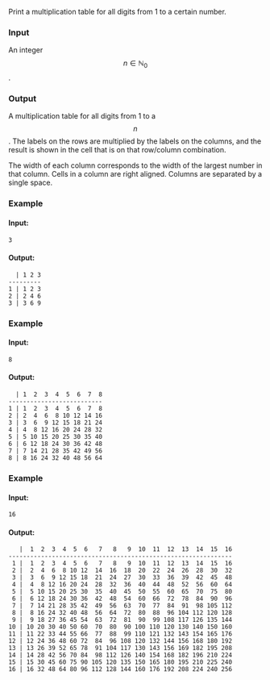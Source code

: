 Print a multiplication table for all digits from 1 to a certain number.  

### Input

An integer $$n \in \mathbb{N}_0$$.

### Output

A multiplication table for all digits from 1 to a $$n$$. The labels on the rows are multiplied by the labels on the columns, and the result is shown in the cell that is on that row/column combination. 

The width of each column corresponds to the width of the largest number in that column. Cells in a column are right aligned. Columns are separated by a single space.

### Example

#### Input:

```
3
```

#### Output:

```
  | 1 2 3
---------
1 | 1 2 3
2 | 2 4 6
3 | 3 6 9
```

### Example

#### Input:

```
8
```

#### Output:

```
  | 1  2  3  4  5  6  7  8
--------------------------
1 | 1  2  3  4  5  6  7  8
2 | 2  4  6  8 10 12 14 16
3 | 3  6  9 12 15 18 21 24
4 | 4  8 12 16 20 24 28 32
5 | 5 10 15 20 25 30 35 40
6 | 6 12 18 24 30 36 42 48
7 | 7 14 21 28 35 42 49 56
8 | 8 16 24 32 40 48 56 64
```

### Example

#### Input:

```
16
```

#### Output:

```
   |  1  2  3  4  5  6   7   8   9  10  11  12  13  14  15  16
--------------------------------------------------------------
 1 |  1  2  3  4  5  6   7   8   9  10  11  12  13  14  15  16
 2 |  2  4  6  8 10 12  14  16  18  20  22  24  26  28  30  32
 3 |  3  6  9 12 15 18  21  24  27  30  33  36  39  42  45  48
 4 |  4  8 12 16 20 24  28  32  36  40  44  48  52  56  60  64
 5 |  5 10 15 20 25 30  35  40  45  50  55  60  65  70  75  80
 6 |  6 12 18 24 30 36  42  48  54  60  66  72  78  84  90  96
 7 |  7 14 21 28 35 42  49  56  63  70  77  84  91  98 105 112
 8 |  8 16 24 32 40 48  56  64  72  80  88  96 104 112 120 128
 9 |  9 18 27 36 45 54  63  72  81  90  99 108 117 126 135 144
10 | 10 20 30 40 50 60  70  80  90 100 110 120 130 140 150 160
11 | 11 22 33 44 55 66  77  88  99 110 121 132 143 154 165 176
12 | 12 24 36 48 60 72  84  96 108 120 132 144 156 168 180 192
13 | 13 26 39 52 65 78  91 104 117 130 143 156 169 182 195 208
14 | 14 28 42 56 70 84  98 112 126 140 154 168 182 196 210 224
15 | 15 30 45 60 75 90 105 120 135 150 165 180 195 210 225 240
16 | 16 32 48 64 80 96 112 128 144 160 176 192 208 224 240 256
```
